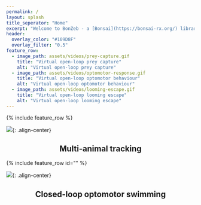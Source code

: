```yaml
---
permalink: /
layout: splash
title_seperator: "Home"
excerpt: "Welcome to BonZeb - a [Bonsai](https://bonsai-rx.org/) library for behavioural tracking and stimulation of zebrafish and other model organisms. <br><br> This site is currently under development so stay tuned!"
header:
  overlay_color: "#109D8F"
  overlay_filter: "0.5"
feature_row:
  - image_path: assets/videos/prey-capture.gif
    title: "Virtual open-loop prey capture"
    alt: "Virtual open-loop prey capture"
  - image_path: assets/videos/optomotor-response.gif
    title: "Virtual open-loop optomotor behaviour"
    alt: "Virtual open-loop optomotor behaviour"
  - image_path: assets/videos/looming-escape.gif
    title: "Virtual open-loop looming escape"
    alt: "Virtual open-loop looming escape"
---
```


{% include feature_row %}

![](./../assets/videos/multi-animal-tracking.gif){: .align-center}
<div align="center"><div class="archive__item-body"><h2 class="archive__item-title">Multi-animal tracking</h2><div class="archive__item-excerpt"></div></div></div>

{% include feature_row id="" %}

![](./../assets/videos/closed-loop.gif){: .align-center}
<div align="center"><div class="archive__item-body"><h2 class="archive__item-title">Closed-loop optomotor swimming</h2><div class="archive__item-excerpt"></div></div></div>
